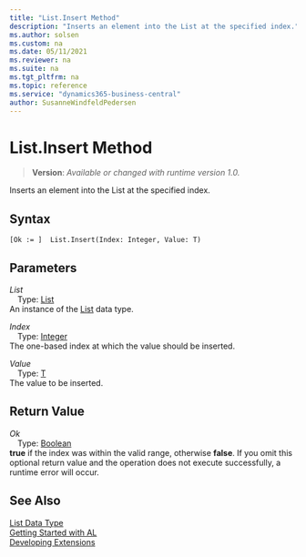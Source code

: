 ```yaml
---
title: "List.Insert Method"
description: "Inserts an element into the List at the specified index."
ms.author: solsen
ms.custom: na
ms.date: 05/11/2021
ms.reviewer: na
ms.suite: na
ms.tgt_pltfrm: na
ms.topic: reference
ms.service: "dynamics365-business-central"
author: SusanneWindfeldPedersen
---
```

[//]: # (START>DO_NOT_EDIT)
[//]: # (IMPORTANT:Do not edit any of the content between here and the END>DO_NOT_EDIT.)
[//]: # (Any modifications should be made in the .xml files in the ModernDev repo.)
# List.Insert Method
> **Version**: _Available or changed with runtime version 1.0._

Inserts an element into the List at the specified index.


## Syntax
```
[Ok := ]  List.Insert(Index: Integer, Value: T)
```
## Parameters
*List*  
&emsp;Type: [List](list-data-type.md)  
An instance of the [List](list-data-type.md) data type.

*Index*  
&emsp;Type: [Integer](../integer/integer-data-type.md)  
The one-based index at which the value should be inserted.
        
*Value*  
&emsp;Type: [T](list-data-type.md)  
The value to be inserted.  


## Return Value
*Ok*  
&emsp;Type: [Boolean](../boolean/boolean-data-type.md)  
**true** if the index was within the valid range, otherwise **false**. If you omit this optional return value and the operation does not execute successfully, a runtime error will occur.  


[//]: # (IMPORTANT: END>DO_NOT_EDIT)
## See Also
[List Data Type](list-data-type.md)  
[Getting Started with AL](../../devenv-get-started.md)  
[Developing Extensions](../../devenv-dev-overview.md)